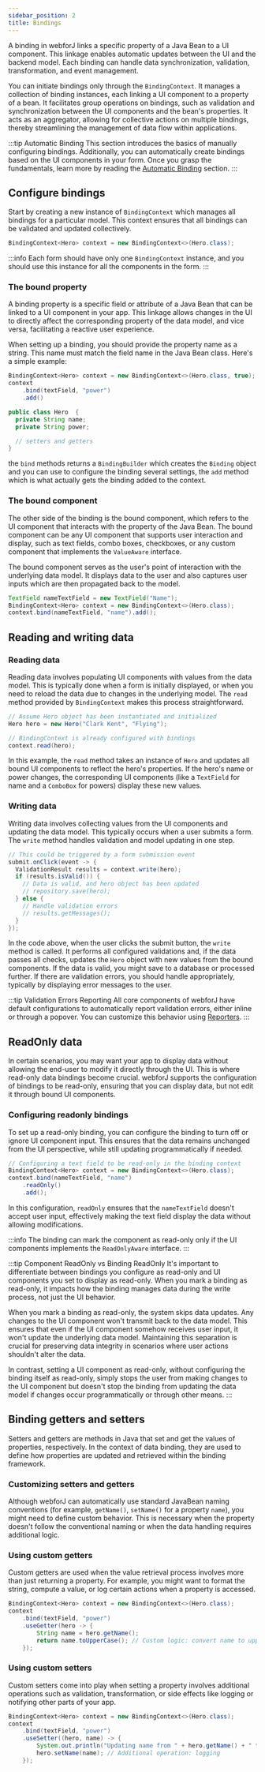 ```yaml
---
sidebar_position: 2
title: Bindings
---
```


A binding in webforJ links a specific property of a Java Bean to a UI component. This linkage enables automatic updates between the UI and the backend model. Each binding can handle data synchronization, validation, transformation, and event management.

You can initiate bindings only through the `BindingContext`. It manages a collection of binding instances, each linking a UI component to
a property of a bean. It facilitates group operations on bindings, such as validation and
synchronization between the UI components and the bean's properties. It acts as an aggregator,
allowing for collective actions on multiple bindings, thereby streamlining the management of data
flow within applications.

:::tip Automatic Binding
This section introduces the basics of manually configuring bindings. Additionally, you can automatically create bindings based on the UI components in your form. Once you grasp the fundamentals, learn more by reading the [Automatic Binding](./automatic-binding) section.
:::

## Configure bindings

Start by creating a new instance of `BindingContext` which manages all bindings for a particular model.
This context ensures that all bindings can be validated and updated collectively.

```java
BindingContext<Hero> context = new BindingContext<>(Hero.class);
```

:::info
Each form should have only one `BindingContext` instance, and you should use this instance for all the components in the form.
:::

### The bound property

A binding property is a specific field or attribute of a Java Bean that can be linked to a UI component in your app. 
This linkage allows changes in the UI to directly affect the corresponding property of the data model, and vice versa, 
facilitating a reactive user experience.

When setting up a binding, you should provide the property name as a string. This name must match the field name in the Java Bean class. Here's a simple example:

```java
BindingContext<Hero> context = new BindingContext<>(Hero.class, true);
context
    .bind(textField, "power")
    .add()
```

```java
public class Hero  {
  private String name;
  private String power;

  // setters and getters
}
```

the `bind` methods returns a `BindingBuilder` which creates the `Binding` object and you can use to configure the binding several settings, the `add` method which
is what actually gets the binding added to the context.

### The bound component

The other side of the binding is the bound component, which refers to the UI component that interacts with the property of the Java Bean. 
The bound component can be any UI component that supports user interaction and display, such as text fields, combo boxes, checkboxes, or 
any custom component that implements the `ValueAware` interface.

The bound component serves as the user's point of interaction with the underlying data model. 
It displays data to the user and also captures user inputs which are then propagated back to the model.

```java
TextField nameTextField = new TextField("Name");
BindingContext<Hero> context = new BindingContext<>(Hero.class);
context.bind(nameTextField, "name").add();
```

## Reading and writing data

### Reading data

Reading data involves populating UI components with values from the data model. 
This is typically done when a form is initially displayed, or when you need to reload the data due to changes in the underlying model. 
The `read` method provided by `BindingContext` makes this process straightforward.

```java
// Assume Hero object has been instantiated and initialized
Hero hero = new Hero("Clark Kent", "Flying");

// BindingContext is already configured with bindings
context.read(hero);
```

In this example, the `read` method takes an instance of `Hero` and updates all bound UI components to reflect the hero's properties. 
If the hero's name or power changes, the corresponding UI components (like a `TextField` for name and a `ComboBox` for powers) 
display these new values.

### Writing data

Writing data involves collecting values from the UI components and updating the data model. 
This typically occurs when a user submits a form. The `write` method handles validation and model updating in one step.

```java
// This could be triggered by a form submission event
submit.onClick(event -> {
  ValidationResult results = context.write(hero);
  if (results.isValid()) {
    // Data is valid, and hero object has been updated
    // repository.save(hero); 
  } else {
    // Handle validation errors
    // results.getMessages();
  }
});
```

In the code above, when the user clicks the submit button, the `write` method is called. 
It performs all configured validations and, if the data passes all checks, updates the `Hero` object 
with new values from the bound components. 
If the data is valid, you might save to a database or processed further. If there are validation errors, 
you should handle appropriately, typically by displaying error messages to the user.


:::tip Validation Errors Reporting
All core components of webforJ have default configurations to automatically report validation errors, either inline or through a popover. You can customize this behavior using [Reporters](./validation/reporters.md).
:::

<!-- vale off -->
## ReadOnly data
<!-- vale on -->

In certain scenarios, you may want your app to display data without allowing the end-user to modify it directly through the UI. 
This is where read-only data bindings become crucial. webforJ supports the configuration of bindings to be read-only, ensuring that 
you can display data, but not edit it through bound UI components.

### Configuring readonly bindings

To set up a read-only binding, you can configure the binding to turn off or ignore UI component input. 
This ensures that the data remains unchanged from the UI perspective, while still updating programmatically if needed.

```java
// Configuring a text field to be read-only in the binding context
BindingContext<Hero> context = new BindingContext<>(Hero.class);
context.bind(nameTextField, "name")
    .readOnly()
    .add();
```

In this configuration, `readOnly` ensures that the `nameTextField` doesn't accept user input, effectively making the text field display 
the data without allowing modifications.

:::info
The binding can mark the component as read-only only if the UI components implements the `ReadOnlyAware` interface.
:::

:::tip Component ReadOnly vs Binding ReadOnly
It's important to differentiate between bindings you configure as read-only and UI components you set to display as read-only. 
When you mark a binding as read-only, it impacts how the binding manages data during the write process, not just the UI behavior.

When you mark a binding as read-only, the system skips data updates. Any changes to the UI component won't transmit back to the data model. 
This ensures that even if the UI component somehow receives user input, it won't update the underlying data model. 
Maintaining this separation is crucial for preserving data integrity in scenarios where user actions shouldn't alter the data.

In contrast, setting a UI component as read-only, without configuring the binding itself as read-only, simply stops the user from making changes 
to the UI component but doesn't stop the binding from updating the data model if changes occur programmatically or through other means.
:::

## Binding getters and setters

Setters and getters are methods in Java that set and get the values of properties, respectively.
In the context of data binding, they are used to define how properties are updated and retrieved within the binding framework.

### Customizing setters and getters

Although webforJ can automatically use standard JavaBean naming conventions
(for example, `getName()`, `setName()` for a property `name`), you might need to define custom behavior.
This is necessary when the property doesn't follow the conventional naming or when the data handling requires additional logic.

### Using custom getters

Custom getters are used when the value retrieval process involves more than just returning a property.
For example, you might want to format the string, compute a value, or log certain actions when a property is accessed.

```java
BindingContext<Hero> context = new BindingContext<>(Hero.class);
context
    .bind(textField, "power")
    .useGetter(hero -> {
        String name = hero.getName();
        return name.toUpperCase(); // Custom logic: convert name to uppercase
    });
```

### Using custom setters

Custom setters come into play when setting a property involves additional operations such as validation, transformation, or side effects
like logging or notifying other parts of your app.

```java
BindingContext<Hero> context = new BindingContext<>(Hero.class);
context
    .bind(textField, "power")
    .useSetter((hero, name) -> {
        System.out.println("Updating name from " + hero.getName() + " to " + name);
        hero.setName(name); // Additional operation: logging
    });
```
